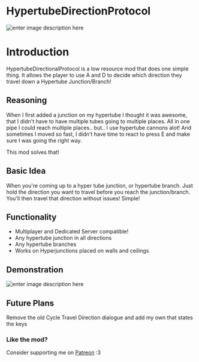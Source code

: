 # HypertubeDirectionProtocol
![enter image description here](https://i.imgur.com/8uZdkzS.png)


# Introduction

HypertubeDirectionalProtocol is a low resource mod that does one simple thing. 
It allows the player to use A and D to decide which direction they travel down a Hypertube Junction/Branch! 

## Reasoning

When I first added a junction on my hypertube I thought it was awesome, that I didn't have to have multiple tubes going to multiple places. All in one pipe I could reach multiple places.. but.. I use hypertube cannons alot! And sometimes I moved so fast, I didn't have time to react to press E and make sure I was going the right way. 

This mod solves that! 

## Basic Idea

When you're coming up to a hyper tube junction, or hypertube branch. Just hold the direction you want to travel before you reach the junction/branch. You'll then travel that direction without issues! Simple!

## Functionality
 - Multiplayer and Dedicated Server compatible!
 - Any hypertube junction in all directions
 - Any hypertube branches
 - Works on Hyperjunctions placed on walls and ceilings


## Demonstration


![enter image description here](https://i.imgur.com/CboRkWi.gif)

## Future Plans
Remove the old Cycle Travel Direction dialogue and add my own that states the keys

### Like the mod?
Consider supporting me on [Patreon](patreon.com/ApolloVulpez) :3
